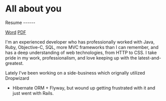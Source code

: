 # All about you #

Resume ------

[Word](https://dl.dropboxusercontent.com/u/5392609/Resume/James%20Childers%20-%20Resume.docx)
[PDF](https://dl.dropboxusercontent.com/u/5392609/Resume/James%20Childers%20-%20Resume.pdf)

I'm an experienced developer who has professionally worked with Java, Ruby,
Objective-C, SQL, more MVC frameworks than I can remember, and has a deep
understanding of web technologies, from HTTP to CSS. I take pride in my work,
professionalism, and love keeping up with the latest-and-greatest.

Lately I've been working on a side-business which orignally utilized Dropwizard
+ Hibernate ORM + Flyway, but wound up getting frustrated with it and just went with
Rails.

